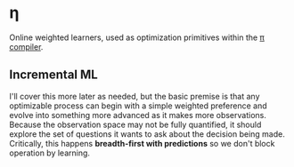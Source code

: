 # η
Online weighted learners, used as optimization primitives within the [π compiler](pi-compiler.md).


## Incremental ML
I'll cover this more later as needed, but the basic premise is that any optimizable process can begin with a simple weighted preference and evolve into something more advanced as it makes more observations. Because the observation space may not be fully quantified, it should explore the set of questions it wants to ask about the decision being made. Critically, this happens **breadth-first with predictions** so we don't block operation by learning.
